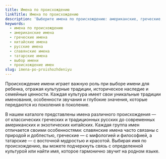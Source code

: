 ```yaml
---
title: Имена по происхождению
linkTitle: Имена по происхождению
description: 'Выберите имена по происхождению: американские, греческие, китайские, русские, славянские и татарские имена с подробными описаниями и значениями.'
keywords:
  - имена по происхождению
  - американские имена
  - греческие имена
  - китайские имена
  - русские имена
  - славянские имена
  - татарские имена
  - выбор имени
  - происхождение имен
slug: imena-po-proishozhdeniyu
---
```


Происхождение имени играет важную роль при выборе имени для ребенка, отражая культурные традиции, историческое наследие и семейные ценности. Каждая культура имеет свои уникальные традиции именования, особенности звучания и глубокие значения, которые передаются из поколения в поколение.

В нашем каталоге представлены имена различного происхождения — от классических греческих и традиционных русских до современных американских и экзотических китайских. Каждая группа имен отличается своими особенностями: славянские имена часто связаны с природой и доблестью, греческие — с мифологией и философией, а татарские — с восточной мудростью и красотой. Выбирая имя по происхождению, вы можете подчеркнуть связь с определенной культурой или найти имя, которое гармонично звучит на родном языке.
